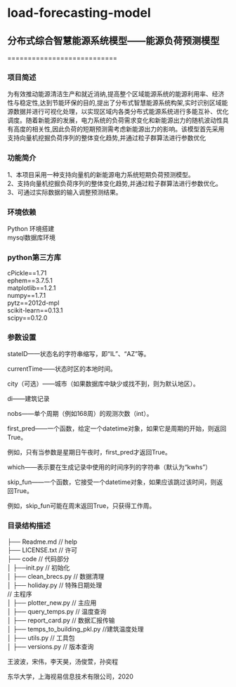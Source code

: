 # load-forecasting-model
## 分布式综合智慧能源系统模型——能源负荷预测模型
===========================<br>
### 项目简述
为有效推动能源清洁生产和就近消纳,提高整个区域能源系统的能源利用率、经济性与稳定性,达到节能环保的目的,提出了分布式智慧能源系统构架,实时识别区域能源数据并进行可视化处理，以实现区域内各类分布式能源系统进行多能互补、优化调度。随着新能源的发展，电力系统的负荷需求变化和新能源出力的随机波动性具有高度的相关性,因此负荷的短期预测需考虑新能源出力的影响。该模型首先采用支持向量机挖掘负荷序列的整体变化趋势,并通过粒子群算法进行参数优化
### 功能简介
1、本项目采用一种支持向量机的新能源电力系统短期负荷预测模型。<br>
2、支持向量机挖掘负荷序列的整体变化趋势,并通过粒子群算法进行参数优化。<br>
3、可通过实际数据的输入调整预测结果。<br>
### 环境依赖
Python 环境搭建<br>
mysql数据库环境<br>

### python第三方库
cPickle==1.71<br>
ephem==3.7.5.1<br>
matplotlib==1.2.1<br>
numpy==1.7.1<br>
pytz==2012d-mpl<br>
scikit-learn==0.13.1<br>
scipy==0.12.0

### 参数设置

stateID——状态名的字符串缩写，即“IL”、“AZ”等。

currentTime——状态时区的本地时间。

city（可选）——城市（如果数据库中缺少或找不到，则为默认地区）。

di——建筑记录

nobs——单个周期（例如168周）的观测次数（int）。

first_pred——一个函数，给定一个datetime对象，如果它是周期的开始，则返回True。

例如，只有当参数是星期日午夜时，first_pred才返回True。

which——表示要在生成记录中使用的时间序列的字符串（默认为“kwhs”）

skip_fun——一个函数，它接受一个datetime对象，如果应该跳过该时间，则返回True。

例如，skip_fun可能在周末返回True，只获得工作周。

### 目录结构描述
├── Readme.md                   // help<br>
├── LICENSE.txt                   // 许可<br>
├── code                        // 代码部分<br>
│   ├──init.py         // 初始化<br>
│   ├── clean_brecs.py              // 数据清理<br>
│   ├── holiday.py         // 特殊日期处理<br>                         // 主程序<br>
│   ├── plotter_new.py         // 主应用<br>
│   ├── query_temps.py         // 温度查询<br>
│   ├── report_card.py          // 数据汇报传输<br>
│   ├── temps_to_building_pkl.py             //建筑温度处理<br>
│   ├── utils.py             // 工具包<br>
│   ├── versions.py             // 版本查询<br>





王波波，宋伟，李天昊，汤俊萱，孙奕程 <br>

东华大学，上海视易信息技术有限公司，2020


